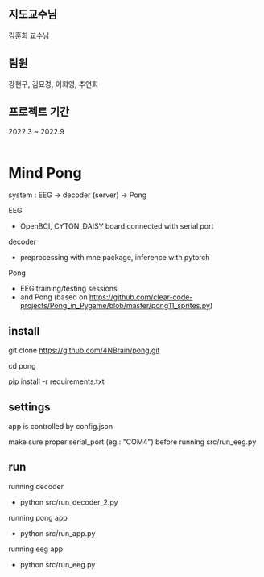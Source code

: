 ## 지도교수님

김훈희 교수님

## 팀원

강현구, 김묘경, 이회영, 추연희

## 프로젝트 기간

2022.3 ~ 2022.9 <br><br>

# Mind Pong

system : EEG -> decoder (server) -> Pong

EEG
 - OpenBCI, CYTON_DAISY board connected with serial port

decoder
 - preprocessing with mne package, inference with pytorch

Pong

 - EEG training/testing sessions
 - and Pong (based on https://github.com/clear-code-projects/Pong_in_Pygame/blob/master/pong11_sprites.py)

## install

git clone https://github.com/4NBrain/pong.git

cd pong

pip install -r requirements.txt

## settings

app is controlled by config.json

make sure proper serial_port (eg.: "COM4") before running src/run_eeg.py

## run

running decoder

 - python src/run_decoder_2.py
  
running pong app

 - python src/run_app.py
  
running eeg app

 - python src/run_eeg.py

